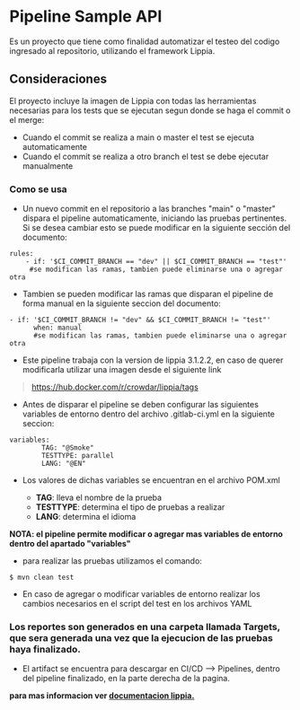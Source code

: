 # Pipeline Sample API
 Es un proyecto que tiene como finalidad automatizar el testeo del codigo ingresado al repositorio, utilizando el framework Lippia.

## Consideraciones
El proyecto incluye la imagen de Lippia con todas las herramientas necesarias para los tests que se ejecutan segun donde se haga el commit o el merge:
- Cuando el commit se realiza a main o master el test se ejecuta automaticamente
- Cuando el commit se realiza a otro branch el test se debe ejecutar manualmente

### Como se usa
* Un nuevo commit en el repositorio a las branches "main" o "master" dispara el pipeline automaticamente, iniciando las pruebas pertinentes. Si se desea cambiar esto se puede modificar en la siguiente sección del documento:

```
rules:
    - if: '$CI_COMMIT_BRANCH == "dev" || $CI_COMMIT_BRANCH == "test"'
     #se modifican las ramas, tambien puede eliminarse una o agregar otra
```
* Tambien se pueden modificar las ramas que disparan el pipeline de forma manual en la siguiente seccion del documento:

```
- if: '$CI_COMMIT_BRANCH != "dev" && $CI_COMMIT_BRANCH != "test"'
      when: manual
      #se modifican las ramas, tambien puede eliminarse una o agregar otra
```

* Este pipeline trabaja con la version de lippia 3.1.2.2, en caso de querer modificarla utilizar una imagen desde el siguiente link

>https://hub.docker.com/r/crowdar/lippia/tags


- Antes de disparar el pipeline se deben configurar las siguientes variables de entorno dentro del archivo .gitlab-ci.yml en la siguiente seccion:

```
variables:
        TAG: "@Smoke"
        TESTTYPE: parallel
        LANG: "@EN"
```
- Los valores de dichas variables se encuentran en el archivo POM.xml

  * **TAG**: lleva el nombre de la prueba
  * **TESTTYPE**:  determina el tipo de pruebas a realizar
  * **LANG**: determina el idioma
  
**NOTA:  el pipeline permite modificar o agregar mas variables de entorno dentro del apartado "variables"**

* para realizar las pruebas utilizamos el comando: 
```
$ mvn clean test
```
* En caso de agregar o modificar variables de entorno realizar los cambios necesarios en el script del test en los archivos YAML

### Los reportes son generados en una carpeta llamada **Targets**, que sera generada una vez que la ejecucion de las pruebas haya finalizado.
* El artifact se encuentra para descargar en CI/CD --> Pipelines, dentro del pipeline finalizado, en la parte derecha de la pagina.

**para mas informacion ver [documentacion lippia.](https://github.com/Crowdar/lippia-web-sample-project#getting-started "documentacion lippia.")**
